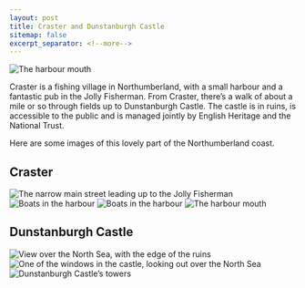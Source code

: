 ```yaml
---
layout: post
title: Craster and Dunstanburgh Castle
sitemap: false 
excerpt_separator: <!--more-->
---
```

![The harbour mouth](https://raw.githubusercontent.com/crdav/crdav.github.io/master/images/craster-dunstanburgh/Harbour.jpg "The harbour mouth")
 
Craster is a fishing village in Northumberland, with a small harbour and a fantastic pub in the Jolly Fisherman. From Craster, there’s a walk of about a mile or so through fields up to Dunstanburgh Castle.
The castle is in ruins, is accessible to the public and is managed jointly by English Heritage and the National Trust.

<!--more-->

Here are some images of this lovely part of the Northumberland coast.

## Craster
![The narrow main street leading up to the Jolly Fisherman](https://raw.githubusercontent.com/crdav/crdav.github.io/master/images/craster-dunstanburgh/Craster.jpg "The narrow main street leading up to the Jolly Fisherman")
![Boats in the harbour](https://raw.githubusercontent.com/crdav/crdav.github.io/master/images/craster-dunstanburgh/Boats1.jpg "Boats in the harbour")
![Boats in the harbour](https://raw.githubusercontent.com/crdav/crdav.github.io/master/images/craster-dunstanburgh/Boats2.jpg "Boats in the harbour")
![The harbour mouth](https://raw.githubusercontent.com/crdav/crdav.github.io/master/images/craster-dunstanburgh/Harbour.jpg "The harbour mouth")

## Dunstanburgh Castle
![View over the North Sea, with the edge of the ruins](https://raw.githubusercontent.com/crdav/crdav.github.io/master/images/craster-dunstanburgh/SeasideRuins.jpg "View over the North Sea, with the edge of the ruins")
![One of the windows in the castle, looking out over the North Sea](https://raw.githubusercontent.com/crdav/crdav.github.io/master/images/craster-dunstanburgh/SeasideWindow.jpg "One of the windows in the castle, looking out over the North Sea")
![Dunstanburgh Castle’s towers](https://raw.githubusercontent.com/crdav/crdav.github.io/master/images/craster-dunstanburgh/Towers.jpg "Dunstanburgh Castle’s towers")